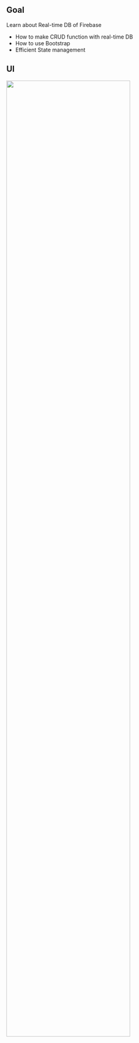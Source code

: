 ## Goal

Learn about Real-time DB of Firebase
    
- How to make CRUD function with real-time DB
- How to use Bootstrap
- Efficient State management

## UI

<img width="80%" src="https://user-images.githubusercontent.com/55373668/115224222-920ce280-a147-11eb-85e6-628a785d38e1.png"/>
